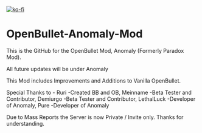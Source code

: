 [![ko-fi](https://www.ko-fi.com/img/githubbutton_sm.svg)](https://ko-fi.com/I2I3XE8H)
# OpenBullet-Anomaly-Mod

This is the GitHub for the OpenBullet Mod, Anomaly (Formerly Paradox Mod).

All future updates will be under Anomaly

This Mod includes Improvements and Additions to Vanilla OpenBullet.

Special Thanks to - 
Ruri -Created BB and OB, 
Meinname -Beta Tester and Contributor, 
Demiurgo -Beta Tester and Contributor, 
LethalLuck -Developer of Anomaly, 
Pure -Developer of Anomaly

Due to Mass Reports the Server is now Private / Invite only. Thanks for understanding.
